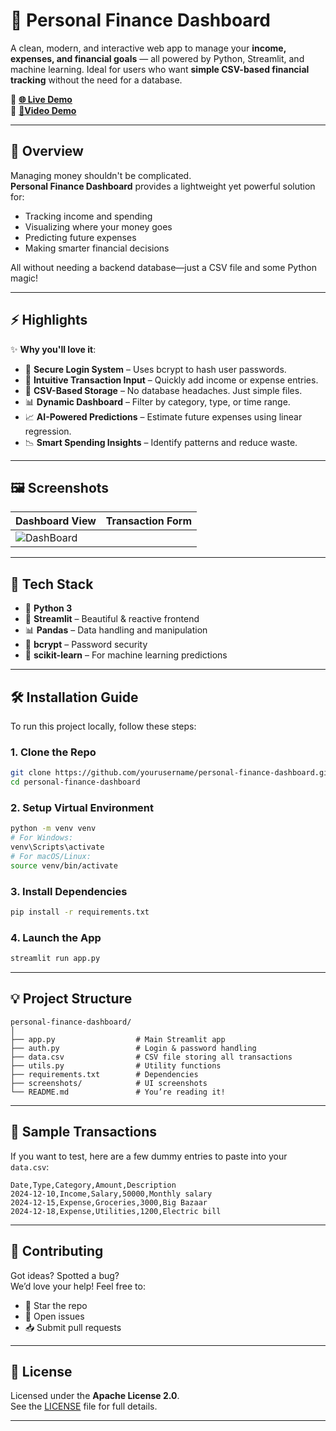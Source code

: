 # 💼 Personal Finance Dashboard

A clean, modern, and interactive web app to manage your **income, expenses, and financial goals** — all powered by Python, Streamlit, and machine learning. Ideal for users who want **simple CSV-based financial tracking** without the need for a database.

🔗 **[🌐 Live Demo](https://personal-finance-dashboard-gtimex2cf9wmq7dadqdxdc.streamlit.app/)**  
🎦 **[🎦Video Demo ](https://github.com/user-attachments/assets/5d8ff6d4-cc0b-44d3-b201-0b039ee44730)**

---

## 📘 Overview

Managing money shouldn't be complicated.  
**Personal Finance Dashboard** provides a lightweight yet powerful solution for:

- Tracking income and spending
- Visualizing where your money goes
- Predicting future expenses
- Making smarter financial decisions

All without needing a backend database—just a CSV file and some Python magic!

---

## ⚡ Highlights

✨ **Why you'll love it**:

- 🔐 **Secure Login System** – Uses bcrypt to hash user passwords.
- 📝 **Intuitive Transaction Input** – Quickly add income or expense entries.
- 📁 **CSV-Based Storage** – No database headaches. Just simple files.
- 📊 **Dynamic Dashboard** – Filter by category, type, or time range.
- 📈 **AI-Powered Predictions** – Estimate future expenses using linear regression.
- 📉 **Smart Spending Insights** – Identify patterns and reduce waste.

---

## 🖼️ Screenshots

| Dashboard View | Transaction Form |
|----------------|------------------|
|![DashBoard](https://github.com/user-attachments/assets/104f47ee-1e0d-4b75-be7e-2126e1b9b8b0)  || ![Transaction](https://github.com/user-attachments/assets/5b878e4f-02ff-465f-b1d9-0b42ff0eee68) |

---

## 🧠 Tech Stack

- 🐍 **Python 3**
- 🎨 **Streamlit** – Beautiful & reactive frontend
- 📊 **Pandas** – Data handling and manipulation
- 🔐 **bcrypt** – Password security
- 🧠 **scikit-learn** – For machine learning predictions

---

## 🛠️ Installation Guide

To run this project locally, follow these steps:

### 1. Clone the Repo

```bash
git clone https://github.com/yourusername/personal-finance-dashboard.git
cd personal-finance-dashboard
```

### 2. Setup Virtual Environment

```bash
python -m venv venv
# For Windows:
venv\Scripts\activate
# For macOS/Linux:
source venv/bin/activate
```

### 3. Install Dependencies

```bash
pip install -r requirements.txt
```

### 4. Launch the App

```bash
streamlit run app.py
```

---

## 💡 Project Structure 

```
personal-finance-dashboard/
│
├── app.py                  # Main Streamlit app
├── auth.py                 # Login & password handling
├── data.csv                # CSV file storing all transactions
├── utils.py                # Utility functions
├── requirements.txt        # Dependencies
├── screenshots/            # UI screenshots
└── README.md               # You’re reading it!
```

---

## 🧪 Sample Transactions

If you want to test, here are a few dummy entries to paste into your `data.csv`:

```csv
Date,Type,Category,Amount,Description
2024-12-10,Income,Salary,50000,Monthly salary
2024-12-15,Expense,Groceries,3000,Big Bazaar
2024-12-18,Expense,Utilities,1200,Electric bill
```

---

## 🤝 Contributing

Got ideas? Spotted a bug?  
We’d love your help! Feel free to:

- 🌟 Star the repo
- 🐛 Open issues
- 📥 Submit pull requests

---

## 📄 License

Licensed under the **Apache License 2.0**.  
See the [LICENSE](LICENSE) file for full details.

---


